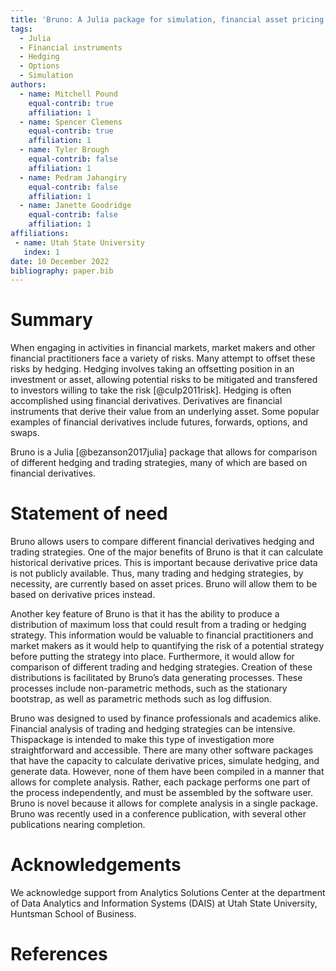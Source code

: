 ```yaml
---
title: 'Bruno: A Julia package for simulation, financial asset pricing and delta hedging'
tags:
  - Julia
  - Financial instruments
  - Hedging 
  - Options
  - Simulation
authors:
  - name: Mitchell Pound
    equal-contrib: true
    affiliation: 1
  - name: Spencer Clemens
    equal-contrib: true 
    affiliation: 1
  - name: Tyler Brough
    equal-contrib: false
    affiliation: 1
  - name: Pedram Jahangiry
    equal-contrib: false
    affiliation: 1
  - name: Janette Goodridge
    equal-contrib: false
    affiliation: 1
affiliations:
 - name: Utah State University
   index: 1
date: 10 December 2022
bibliography: paper.bib
---
```


# Summary

When engaging in activities in financial markets, market makers and other financial practitioners face a variety of risks. Many attempt to offset these risks by hedging. Hedging involves taking an offsetting position in an investment or asset, allowing potential risks to be mitigated and transfered to investors willing to take the risk [@culp2011risk]. Hedging is often accomplished using financial derivatives. Derivatives are financial instruments that derive their value from an underlying asset. Some popular examples of financial derivatives include futures, forwards, options, and swaps.

Bruno is a Julia [@bezanson2017julia] package that allows for comparison of different hedging and trading strategies, many of which are based on financial derivatives.

# Statement of need

Bruno allows users to compare different financial derivatives hedging and trading strategies. One of the major benefits of Bruno is that it can calculate historical derivative prices. This is important because derivative price data is not publicly available. Thus, many trading and hedging strategies, by necessity, are currently based on asset prices. Bruno will allow them to be based on derivative prices instead.

Another key feature of Bruno is that it has the ability to produce a distribution of maximum loss that could result from a trading or hedging strategy. This information would be valuable to financial practitioners and market makers as it would help to quantifying the risk of a potential strategy before putting the strategy into place. Furthermore, it would allow for comparison of different trading and hedging strategies. Creation of these distributions is facilitated by Bruno’s data generating processes. These processes include non-parametric methods, such as the stationary bootstrap, as well as parametric methods such as log diffusion.

Bruno was designed to used by finance professionals and academics alike. Financial analysis of trading and hedging strategies can be intensive. Thispackage is intended to make this type of investigation more straightforward and accessible. There are many other software packages that have the capacity to calculate derivative prices, simulate hedging, and generate data. However, none of them have been compiled in a manner that allows for complete analysis. Rather, each package performs one part of the process independently, and must be assembled by the software user. Bruno is novel because it allows for complete analysis in a single package. Bruno was recently used in a conference publication, with several other publications nearing completion.

# Acknowledgements

We acknowledge support from Analytics Solutions Center at the department of Data Analytics and Information Systems (DAIS) at Utah State University, Huntsman School of Business.

# References
